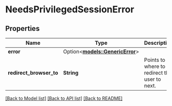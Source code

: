 # NeedsPrivilegedSessionError

## Properties

Name | Type | Description | Notes
------------ | ------------- | ------------- | -------------
**error** | Option<[**models::GenericError**](genericError.md)> |  | [optional]
**redirect_browser_to** | **String** | Points to where to redirect the user to next. | 

[[Back to Model list]](../README.md#documentation-for-models) [[Back to API list]](../README.md#documentation-for-api-endpoints) [[Back to README]](../README.md)


